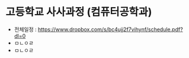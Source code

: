 # 고등학교 사사과정 (컴퓨터공학과)
* 전체일정 : https://www.dropbox.com/s/bc4ujj2f7vihynf/schedule.pdf?dl=0
* ㅁㄴㅇㄹ
* ㅁㄴㅇㄹ
